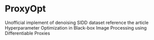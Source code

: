 # ProxyOpt
Unofficial implement of denoising SIDD dataset reference the article Hyperparameter Optimization in Black-box Image Processing using Differentiable Proxies
